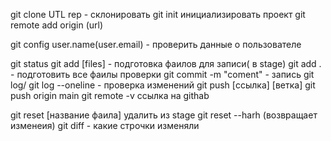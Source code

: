 git clone UTL rep - склонировать
git init инициализировать проект
git remote add origin (url)

git config user.name(user.email) - проверить данные о пользователе

git status
git add [files] - подготовка фаилов для записи( в stage)
git add . - подготовить все фаилы проверки
git commit -m "coment" - запись
git log/ git log --oneline - проверка изменений
git push [ссылка] [ветка]
git push origin main
git remote -v ссылка на githab

git reset [название фаила] удалить из stage
git reset --harh (возвращает изменеия)
git diff - какие строчки изменяли
